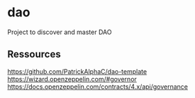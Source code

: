 # dao
Project to discover and master DAO

## Ressources
https://github.com/PatrickAlphaC/dao-template  
https://wizard.openzeppelin.com/#governor  
https://docs.openzeppelin.com/contracts/4.x/api/governance